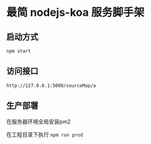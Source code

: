# 最简 nodejs-koa 服务脚手架

## 启动方式

```
npm start 
```

## 访问接口
```
http://127.0.0.1:5000/sourceMap/a
```

## 生产部署

在服务器环境全局安装pm2

在工程目录下执行 `npm run prod`